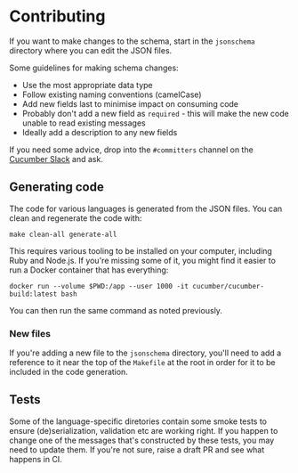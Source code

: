 # Contributing

If you want to make changes to the schema, start in the `jsonschema` directory where you can edit the JSON files.

Some guidelines for making schema changes:

- Use the most appropriate data type
- Follow existing naming conventions (camelCase)
- Add new fields last to minimise impact on consuming code
- Probably don't add a new field as `required` - this will make the new code unable to read existing messages
- Ideally add a description to any new fields

If you need some advice, drop into the `#committers` channel on the [Cucumber Slack](https://cucumber.io/community#slack) and ask.

## Generating code

The code for various languages is generated from the JSON files. You can clean and regenerate the code with:

```shell
make clean-all generate-all
```

This requires various tooling to be installed on your computer, including Ruby and Node.js. If you're missing some of it, you might find it easier to run a Docker container that has everything:

```shell
docker run --volume $PWD:/app --user 1000 -it cucumber/cucumber-build:latest bash
```

You can then run the same command as noted previously.

### New files

If you're adding a new file to the `jsonschema` directory, you'll need to add a reference to it near the top of the `Makefile` at the root in order for it to be included in the code generation.

## Tests

Some of the language-specific diretories contain some smoke tests to ensure (de)serialization, validation etc are working right. If you happen to change one of the messages that's constructed by these tests, you may need to update them. If you're not sure, raise a draft PR and see what happens in CI.
